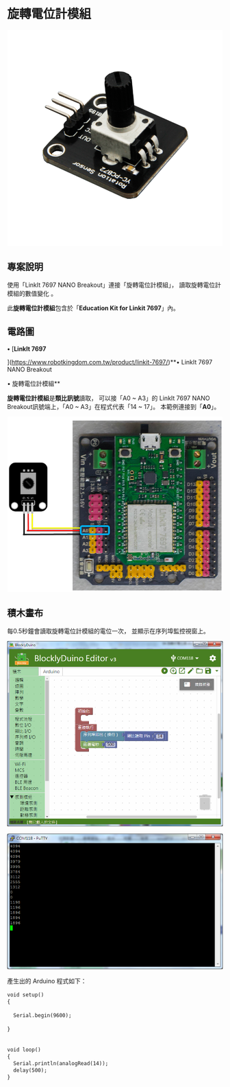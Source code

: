 # 旋轉電位計模組

![](../.gitbook/assets/linkit7697_rotation_00.png)

## 專案說明

使用「LinkIt 7697 NANO Breakout」連接「旋轉電位計模組」， 讀取旋轉電位計模組的數值變化 。
  
此**旋轉電位計模組**包含於「**Education Kit for Linkit 7697**」內。

## 電路圖

**•**	[**LinkIt 7697**
  
](https://www.robotkingdom.com.tw/product/linkit-7697/)**•	LinkIt 7697 NANO Breakout
  
•	旋轉電位計模組**

**旋轉電位計模組**是**類比訊號**讀取， 可以接「A0 ~ A3」的 LinkIt 7697 NANO Breakout訊號端上，「A0 ~ A3」在程式代表「14 ~ 17」。 本範例連接到「**A0**」。

![](../.gitbook/assets/linkit7697_rotation_01.png)

## 積木畫布

每0.5秒鐘會讀取旋轉電位計模組的電位一次， 並顯示在序列埠監控視窗上。

![](../.gitbook/assets/linkit7697_rotation_02.png)

![](../.gitbook/assets/linkit7697_rotation_03.png)

產生出的 Arduino 程式如下：

```text
void setup()
{

  Serial.begin(9600);

}


void loop()
{
  Serial.println(analogRead(14));
  delay(500);
}

```

